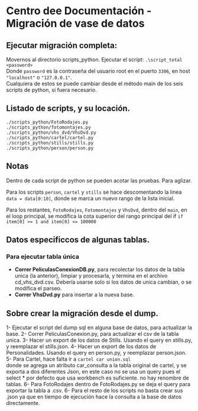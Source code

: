 # Centro dee Documentación - Migración de vase de datos

## Ejecutar migración completa:
Movernos al directorio scripts_python.
Ejecutar el script: `.\script_total <password>`  
Donde `password` es la contraseña del usuario root en el puerto `3306`, en host `"localhost"` o `"127.0.0.1"`.  
Cualquiera de estos se puede cambiar desde el método main de los seis scripts de python, si fuera necesario.   

## Listado de scripts, y su locación.
`./scripts_python/FotoRodajes.py`     
`./scripts_python/fotomontajes.py`  
`./scripts_python/vhs_dvd/VhsDvd.py`    
`./scripts_python/cartel/cartel.py`  
`./scripts_python/stills/stills.py `   
`./scripts_python/person/person.py `   

## Notas
Dentro de cada script de python se pueden acotar las pruebas. Para aglizar.  
    
Para los scripts `person`, `cartel` y `stills` se hace descomentando la linea  
`data = data[0:10]`, donde se marca un nuevo rango de la lista inicial. 
  
Para los restantes, `FotoRodajes`, `Fotomontajes` y `VhsDvd`, dentro del `main`, en el loop principal, se modifica la cota superior del rango principal del if `if item[0] >= 1 and item[0] <= 100000`

## Datos especificcos de algunas tablas.
### Para ejecutar tabla única
 - **Correr PeliculasConexionDB.py**, para recolectar los datos de la tabla unica (la anterior), limpiar y procesarla, y termina en el archivo cd_vhs_dvd.csv. Debería usarse solo si los datos de unica cambian, o se modifica el parseo.
 - **Correr VhsDvd.py** para insertar a la nueva base.

 ## Sobre crear la migración desde el dump.
 1- Ejecutar el script del dump sql en alguna base de datos, para actualizar la base.
 2- Correr PeliculasConexion.py, para actualizar el csv de la tabla unica.
 3- Hacer un export de los datos de Stills. Usando el query en stills.py, y reemplazar el stills.json.
 4- Hacer un export de los datos de Personalidades. Usando el query en person.py, y reemplazar person.json.
 5- Para Cartel, hace falta ir a `cartel car union.sql`  
  donde se agrega un atributo car_consulta a la tabla original de cartel, y se exporta a dos diferentes Json, en este caso no se usa un query pues el select * por defecto que usa workbench es suficiente. no hay renombre de tablas.
 6- Para FotoRodajes dentro de FotoRodajes.py se deja el query para exportar la tabla a .csv. 
 6- Para el resto de los scripts no basta crear sus .json ya que en tiempo de ejecución hace la consulta a la base de datos directamente.


